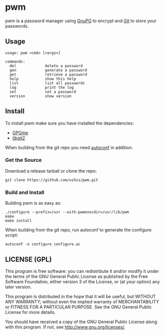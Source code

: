 # pwm

pwm is a password manager using [GnuPG](http://www.gnupg.org) to encrypt and
[Git](http://git-scm.com) to store your passwords.

## Usage

    usage: pwm <cmd> [<args>]

    commands:
      del             delete a password
      gen             generate a password
      get             retrieve a password
      help            show this help
      list            list all passwords
      log             print the log
      set             set a password
      version         show version

## Install

To install pwm make sure you have installed the dependencies:

* [GPGme](http://www.gnupg.org/related_software/gpgme)
* [libgit2](http://libgit2.github.com)

When building from the git repo you need
[autoconf](https://www.gnu.org/software/autoconf) in addition.

### Get the Source

Download a release tarball or clone the repo:

    git clone https://github.com/ushis/pwm.git

### Build and Install

Building pwm is as easy as:

    ./configure --prefix=/usr --with-pwmexecdir=/usr/lib/pwm
    make
    make install

When building from the git repo, run autoconf to generate the configure script:

    autoconf -o configure configure.ac

## LICENSE (GPL)

This program is free software: you can redistribute it and/or modify
it under the terms of the GNU General Public License as published by
the Free Software Foundation, either version 3 of the License, or
(at your option) any later version.

This program is distributed in the hope that it will be useful,
but WITHOUT ANY WARRANTY; without even the implied warranty of
MERCHANTABILITY or FITNESS FOR A PARTICULAR PURPOSE.  See the
GNU General Public License for more details.

You should have received a copy of the GNU General Public License
along with this program.  If not, see <http://www.gnu.org/licenses/>.
